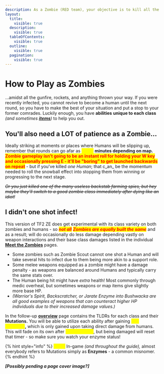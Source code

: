 ```yaml
---
description: As a Zombie (RED team), your objective is to kill all the humans!
layout:
  title:
    visible: true
  description:
    visible: true
  tableOfContents:
    visible: true
  outline:
    visible: true
  pagination:
    visible: true
---
```


# How to Play as Zombies

...amidst all the gunfire, rockets, and anything thrown your way. If you were recently infected, you cannot revive to become a human until the next round, so you have to make the best of your situation and put a stop to your former comrades. Luckily enough, you have **abilities** **unique to each class** _(and sometimes_ [_**items**_](../../elements-of-zombie-escape/items/common-items.md#zombie-items)_)_ to help you out.&#x20;

## **You'll also need a LOT of patience as a Zombie...**

Ideally striking at moments or places where Humans will be slipping up, remember that rounds can go afar as <mark style="color:yellow;">**\[30+]**</mark> **minutes depending on map.** <mark style="color:red;">**Zombie gameplay isn't going to be an instant roll for holding your W key and occasionally pressing E - it'll be "boring" to get launched backwards on repeat**</mark> - but if you've killed _one Human_; that c_an_ be the momentum needed to roll the snowball effect into stopping them from winning or progressing to the next stage.

~~_Or you just killed one of the many useless backstab farming spies, but hey maybe they'll switch to a good zombie class immediately after dying like an idiot!_~~

## I didn't one shot infect!

This version of TF2 ZE does get experimental with its class variety on both zombies and humans - so _<mark style="color:red;">**not all**</mark>_ _<mark style="color:red;">**Zombies are equally built the same**</mark>_ and as a result; will do occasionally do less damage depending vastly on weapon interactions and their base class damages listed in the individual [**Meet the Zombies**](../../human-zombie-guides-stats-here/meet-the-zombies/) pages.

* Some zombies such as Zombie Scout cannot one shot a Human and will take several hits to infect due to them being more akin to a support role.
* Some melee weapons equipped as a zombie might have a damage penalty - as weapons are balanced around Humans and typically carry the same stats over.
* The Human being hit might have _extra_ health! Most commonly through medic overheal, but sometimes weapons or map items give slightly more base HP.
* _(Warrior's Spirit, Backscratcher, or Jarate Enzyme into Bushwacka are all good examples of weapons that can counteract higher HP individuals due to their increased damage values.)_

In the follow-up [**overview**](zombie-mutations-overview.md) page contains the TLDRs for each class and their **Mutations.** You will be able to utilize each ability after gaining <mark style="color:yellow;">**100 \*Enzyme**</mark>**,** which is only gained upon taking direct damage from humans. This will fade on its own after <mark style="color:yellow;">**\[30] seconds**</mark>, but being damaged will reset that timer - so make sure you watch your enzyme status!

{% hint style="info" %}
<mark style="color:yellow;">**Note:**</mark> In-game _(and throughout the guide),_ almost everybody refers to Mutations simply as **Enzymes** - a common misnomer.
{% endhint %}

_**\[Possibly pending a page cover image?]**_
